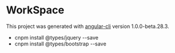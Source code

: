 # WorkSpace

This project was generated with [angular-cli](https://github.com/angular/angular-cli) version 1.0.0-beta.28.3.

- cnpm install @types/jquery --save
- cnpm install @types/bootstrap --save
